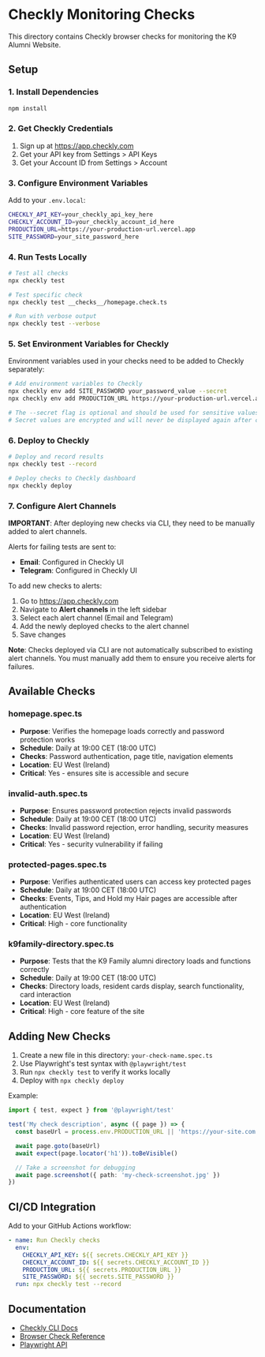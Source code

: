# Checkly Monitoring Checks

This directory contains Checkly browser checks for monitoring the K9 Alumni Website.

## Setup

### 1. Install Dependencies
```bash
npm install
```

### 2. Get Checkly Credentials
1. Sign up at https://app.checkly.com
2. Get your API key from Settings > API Keys
3. Get your Account ID from Settings > Account

### 3. Configure Environment Variables
Add to your `.env.local`:
```bash
CHECKLY_API_KEY=your_checkly_api_key_here
CHECKLY_ACCOUNT_ID=your_checkly_account_id_here
PRODUCTION_URL=https://your-production-url.vercel.app
SITE_PASSWORD=your_site_password_here
```

### 4. Run Tests Locally
```bash
# Test all checks
npx checkly test

# Test specific check
npx checkly test __checks__/homepage.check.ts

# Run with verbose output
npx checkly test --verbose
```

### 5. Set Environment Variables for Checkly
Environment variables used in your checks need to be added to Checkly separately:

```bash
# Add environment variables to Checkly
npx checkly env add SITE_PASSWORD your_password_value --secret
npx checkly env add PRODUCTION_URL https://your-production-url.vercel.app

# The --secret flag is optional and should be used for sensitive values
# Secret values are encrypted and will never be displayed again after creation
```

### 6. Deploy to Checkly
```bash
# Deploy and record results
npx checkly test --record

# Deploy checks to Checkly dashboard
npx checkly deploy
```

### 7. Configure Alert Channels
**IMPORTANT**: After deploying new checks via CLI, they need to be manually added to alert channels.

Alerts for failing tests are sent to:
- **Email**: Configured in Checkly UI
- **Telegram**: Configured in Checkly UI

To add new checks to alerts:
1. Go to https://app.checkly.com
2. Navigate to **Alert channels** in the left sidebar
3. Select each alert channel (Email and Telegram)
4. Add the newly deployed checks to the alert channel
5. Save changes

**Note**: Checks deployed via CLI are not automatically subscribed to existing alert channels. You must manually add them to ensure you receive alerts for failures.

## Available Checks

### homepage.spec.ts
- **Purpose**: Verifies the homepage loads correctly and password protection works
- **Schedule**: Daily at 19:00 CET (18:00 UTC)
- **Checks**: Password authentication, page title, navigation elements
- **Location**: EU West (Ireland)
- **Critical**: Yes - ensures site is accessible and secure

### invalid-auth.spec.ts
- **Purpose**: Ensures password protection rejects invalid passwords
- **Schedule**: Daily at 19:00 CET (18:00 UTC)
- **Checks**: Invalid password rejection, error handling, security measures
- **Location**: EU West (Ireland)
- **Critical**: Yes - security vulnerability if failing

### protected-pages.spec.ts
- **Purpose**: Verifies authenticated users can access key protected pages
- **Schedule**: Daily at 19:00 CET (18:00 UTC)
- **Checks**: Events, Tips, and Hold my Hair pages are accessible after authentication
- **Location**: EU West (Ireland)
- **Critical**: High - core functionality

### k9family-directory.spec.ts
- **Purpose**: Tests that the K9 Family alumni directory loads and functions correctly
- **Schedule**: Daily at 19:00 CET (18:00 UTC)
- **Checks**: Directory loads, resident cards display, search functionality, card interaction
- **Location**: EU West (Ireland)
- **Critical**: High - core feature of the site

## Adding New Checks

1. Create a new file in this directory: `your-check-name.spec.ts`
2. Use Playwright's test syntax with `@playwright/test`
3. Run `npx checkly test` to verify it works locally
4. Deploy with `npx checkly deploy`

Example:
```typescript
import { test, expect } from '@playwright/test'

test('My check description', async ({ page }) => {
  const baseUrl = process.env.PRODUCTION_URL || 'https://your-site.com'

  await page.goto(baseUrl)
  await expect(page.locator('h1')).toBeVisible()

  // Take a screenshot for debugging
  await page.screenshot({ path: 'my-check-screenshot.jpg' })
})
```

## CI/CD Integration

Add to your GitHub Actions workflow:
```yaml
- name: Run Checkly checks
  env:
    CHECKLY_API_KEY: ${{ secrets.CHECKLY_API_KEY }}
    CHECKLY_ACCOUNT_ID: ${{ secrets.CHECKLY_ACCOUNT_ID }}
    PRODUCTION_URL: ${{ secrets.PRODUCTION_URL }}
    SITE_PASSWORD: ${{ secrets.SITE_PASSWORD }}
  run: npx checkly test --record
```

## Documentation
- [Checkly CLI Docs](https://www.checklyhq.com/docs/cli/)
- [Browser Check Reference](https://www.checklyhq.com/docs/browser-checks/)
- [Playwright API](https://playwright.dev/docs/api/class-page)
